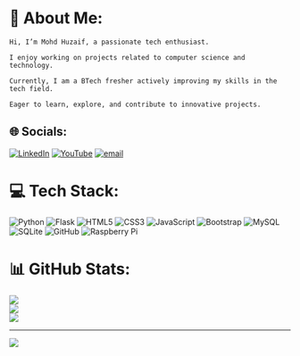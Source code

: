 # 💫 About Me:

    Hi, I’m Mohd Huzaif, a passionate tech enthusiast.

    I enjoy working on projects related to computer science and technology.

    Currently, I am a BTech fresher actively improving my skills in the tech field.

    Eager to learn, explore, and contribute to innovative projects.

## 🌐 Socials:
[![LinkedIn](https://img.shields.io/badge/LinkedIn-%230077B5.svg?logo=linkedin&logoColor=white)](https://linkedin.com/in/https://www.linkedin.com/in/mohd-huzaif/) [![YouTube](https://img.shields.io/badge/YouTube-%23FF0000.svg?logo=YouTube&logoColor=white)](https://youtube.com/@https://www.youtube.com/@zaifender) [![email](https://img.shields.io/badge/Email-D14836?logo=gmail&logoColor=white)](mailto:huzaifsaifi@outlook.com) 

# 💻 Tech Stack:
![Python](https://img.shields.io/badge/python-3670A0?style=for-the-badge&logo=python&logoColor=ffdd54) ![Flask](https://img.shields.io/badge/flask-%23000.svg?style=for-the-badge&logo=flask&logoColor=white) ![HTML5](https://img.shields.io/badge/html5-%23E34F26.svg?style=for-the-badge&logo=html5&logoColor=white) ![CSS3](https://img.shields.io/badge/css3-%231572B6.svg?style=for-the-badge&logo=css3&logoColor=white) ![JavaScript](https://img.shields.io/badge/javascript-%23323330.svg?style=for-the-badge&logo=javascript&logoColor=%23F7DF1E) ![Bootstrap](https://img.shields.io/badge/bootstrap-%238511FA.svg?style=for-the-badge&logo=bootstrap&logoColor=white) ![MySQL](https://img.shields.io/badge/mysql-4479A1.svg?style=for-the-badge&logo=mysql&logoColor=white) ![SQLite](https://img.shields.io/badge/sqlite-%2307405e.svg?style=for-the-badge&logo=sqlite&logoColor=white) ![GitHub](https://img.shields.io/badge/github-%23121011.svg?style=for-the-badge&logo=github&logoColor=white) ![Raspberry Pi](https://img.shields.io/badge/-Raspberry_Pi-C51A4A?style=for-the-badge&logo=Raspberry-Pi)
# 📊 GitHub Stats:
![](https://github-readme-stats.vercel.app/api?username=zaifender&theme=dark&hide_border=false&include_all_commits=false&count_private=false)<br/>
![](https://nirzak-streak-stats.vercel.app/?user=zaifender&theme=dark&hide_border=false)<br/>
![](https://github-readme-stats.vercel.app/api/top-langs/?username=zaifender&theme=dark&hide_border=false&include_all_commits=false&count_private=false&layout=compact)

---
[![](https://visitcount.itsvg.in/api?id=zaifender&icon=0&color=0)](https://visitcount.itsvg.in)

<!-- Proudly created with GPRM ( https://gprm.itsvg.in ) -->
